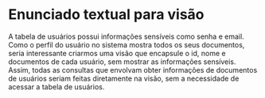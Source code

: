 # Enunciado textual para visão

A tabela de usuários possui informações sensíveis como senha e email. Como o
perfil do usuário no sistema mostra todos os seus documentos, seria interessante
criarmos uma visão que encapsule o id, nome e documentos de cada usuário, sem
mostrar as informações sensíveis. Assim, todas as consultas que envolvam
obter informações de documentos de usuários seriam feitas diretamente na visão,
sem a necessidade de acessar a tabela de usuários.
